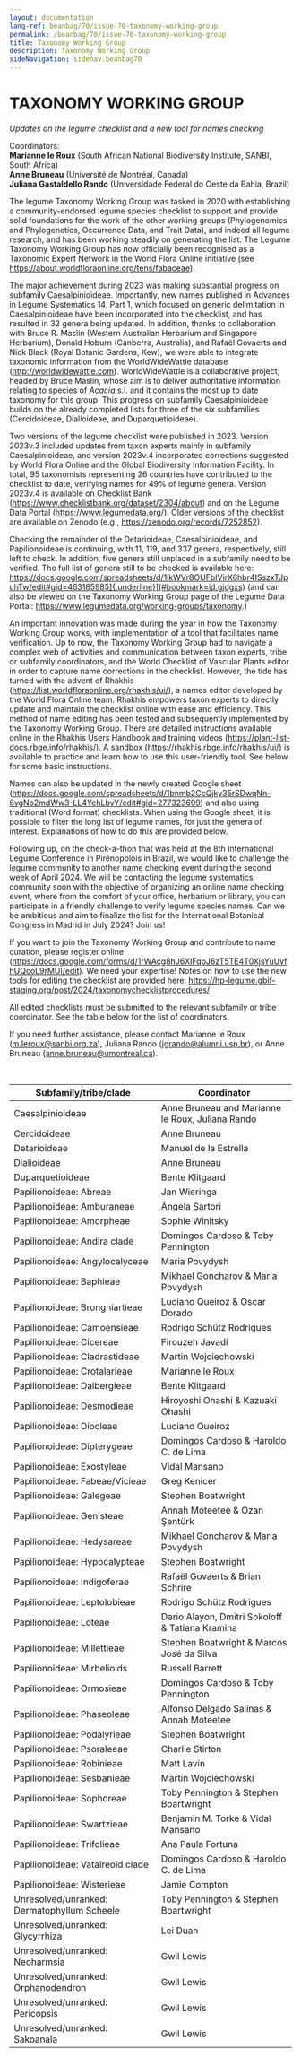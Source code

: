 ```yaml
---
layout: documentation
lang-ref: beanbag/70/issue-70-taxonomy-working-group
permalink: /beanbag/70/issue-70-taxonomy-working-group
title: Taxonomy Working Group
description: Taxonomy Working Group
sideNavigation: sidenav.beanbag70
---
```


# TAXONOMY WORKING GROUP

*Updates on the legume checklist and a new tool for names checking*  

Coordinators:  
**Marianne le Roux** (South African National Biodiversity Institute, SANBI, South Africa)  
**Anne Bruneau** (Université de Montréal, Canada)  
**Juliana Gastaldello Rando** (Universidade Federal do Oeste da Bahia, Brazil)  

The legume Taxonomy Working Group was tasked in 2020 with establishing a community-endorsed legume species checklist to support and provide solid foundations for the work of the other working groups (Phylogenomics and Phylogenetics, Occurrence Data, and Trait Data), and indeed all legume research, and has been working steadily on generating the list. The Legume Taxonomy Working Group has now officially been recognised as a Taxonomic Expert Network in the World Flora Online initiative (see <https://about.worldfloraonline.org/tens/fabaceae>).  

The major achievement during 2023 was making substantial progress on subfamily Caesalpinioideae. Importantly, new names published in Advances in Legume Systematics 14, Part 1, which focused on generic delimitation in Caesalpinioideae have been incorporated into the checklist, and has resulted in 32 genera being updated. In addition, thanks to collaboration with Bruce R. Maslin (Western Australian Herbarium and Singapore Herbarium), Donald Hoburn (Canberra, Australia), and Rafaël Govaerts and Nick Black (Royal Botanic Gardens, Kew), we were able to integrate taxonomic information from the WorldWideWattle database (<http://worldwidewattle.com>). WorldWideWattle is a collaborative project, headed by Bruce Maslin, whose aim is to deliver authoritative information relating to species of *Acacia* s.l. and it contains the most up to date taxonomy for this group. This progress on subfamily Caesalpinioideae builds on the already completed lists for three of the six subfamilies (Cercidoideae, Dialioideae, and Duparquetioideae).  

Two versions of the legume checklist were published in 2023. Version 2023v.3 included updates from taxon experts mainly in subfamily Caesalpinioideae, and version 2023v.4 incorporated corrections suggested by World Flora Online and the Global Biodiversity Information Facility. In total, 95 taxonomists representing 26 countries have contributed to the checklist to date, verifying names for 49% of legume genera. Version 2023v.4 is available on Checklist Bank (<https://www.checklistbank.org/dataset/2304/about>) and on the Legume Data Portal (<https://www.legumedata.org/>). Older versions of the checklist are available on Zenodo (e.g., <https://zenodo.org/records/7252852>).  

Checking the remainder of the Detarioideae, Caesalpinioideae, and Papilionoideae is continuing, with 11, 119, and 337 genera, respectively, still left to check. In addition, five genera still unplaced in a subfamily need to be verified. The full list of genera still to be checked is available here: <https://docs.google.com/spreadsheets/d/1lkWVr8OUFbIVirX6hbr4ISszxTJpuhTw/edit#gid=463185985]{.underline}](#bookmark=id.gjdgxs)> (and can also be viewed on the Taxonomy Working Group page of the Legume Data Portal: <https://www.legumedata.org/working-groups/taxonomy>.)  

An important innovation was made during the year in how the Taxonomy Working Group works, with implementation of a tool that facilitates name verification. Up to now, the Taxonomy Working Group had to navigate a complex web of activities and communication between taxon experts, tribe or subfamily coordinators, and the World Checklist of Vascular Plants editor in order to capture name corrections in the checklist. However, the tide has turned with the advent of Rhakhis (<https://list.worldfloraonline.org/rhakhis/ui/>), a names editor developed by the World Flora Online team. Rhakhis empowers taxon experts to directly update and maintain the checklist online with ease and efficiency. This method of name editing has been tested and subsequently implemented by the Taxonomy Working Group. There are detailed instructions available online in the Rhakhis Users Handbook and training videos (<https://plant-list-docs.rbge.info/rhakhis/>). A sandbox (<https://rhakhis.rbge.info/rhakhis/ui/>) is available to practice and learn how to use this user-friendly tool. See below for some basic instructions.  

Names can also be updated in the newly created Google sheet (<https://docs.google.com/spreadsheets/d/1bnmb2CcQjky35rSDwqNn-6vgNo2mdWw3-LL4YehLbvY/edit#gid=277323699>) and also using traditional (Word format) checklists. When using the Google sheet, it is possible to filter the long list of legume names, for just the genera of interest. Explanations of how to do this are provided below.  

Following up, on the check-a-thon that was held at the 8th International Legume Conference in Pirénopolois in Brazil, we would like to challenge the legume community to another name checking event during the second week of April 2024. We will be contacting the legume systematics community soon with the objective of organizing an online name checking event, where from the comfort of your office, herbarium or library, you can participate in a friendly challenge to verify legume species names. Can we be ambitious and aim to finalize the list for the International Botanical Congress in Madrid in July 2024? Join us!  

If you want to join the Taxonomy Working Group and contribute to name curation, please register online (<https://docs.google.com/forms/d/1rWAcg8hJ6XIFqoJ6zT5TE4T0XjsYuUvfhUQcoL9rMUI/edit>). We need your expertise! Notes on how to use the new tools for editing the checklist are provided here: <https://hp-legume.gbif-staging.org/post/2024/taxonomychecklistprocedures/>  

All edited checklists must be submitted to the relevant subfamily or tribe coordinator. See the table below for the list of coordinators.  

If you need further assistance, please contact Marianne le Roux (<m.leroux@sanbi.org.za>), Juliana Rando (<jgrando@alumni.usp.br>), or Anne Bruneau (<anne.bruneau@umontreal.ca>).  


<br>

|   Subfamily/tribe/clade                        |   Coordinator                                       |
|------------------------------------------------|-----------------------------------------------------|
|   Caesalpinioideae                             |   Anne Bruneau and Marianne le Roux, Juliana Rando  |
|   Cercidoideae                                 |   Anne Bruneau                                      |
|   Detarioideae                                 |   Manuel de la Estrella                             |
|   Dialioideae                                  |   Anne Bruneau                                      |
|   Duparquetioideae                             |   Bente Klitgaard                                   |
|   Papilionoideae: Abreae                       |   Jan Wieringa                                      |
|   Papilionoideae: Amburaneae                   |   Ângela Sartori                                    |
|   Papilionoideae: Amorpheae                    |   Sophie Winitsky                                   |
|   Papilionoideae: Andira clade                 |   Domingos Cardoso & Toby Pennington                |
|   Papilionoideae: Angylocalyceae               |   Maria Povydysh                                    |
|   Papilionoideae: Baphieae                     |   Mikhael Goncharov & Maria Povydysh                |
|   Papilionoideae: Brongniartieae               |   Luciano Queiroz & Oscar Dorado                    |
|   Papilionoideae: Camoensieae                  |   Rodrigo Schütz Rodrigues                          |
|   Papilionoideae: Cicereae                     |   Firouzeh Javadi                                   |
|   Papilionoideae: Cladrastideae                |   Martin Wojciechowski                              |
|   Papilionoideae: Crotalarieae                 |   Marianne le Roux                                  |
|   Papilionoideae: Dalbergieae                  |   Bente Klitgaard                                   |
|   Papilionoideae: Desmodieae                   |   Hiroyoshi Ohashi & Kazuaki Ohashi                 |
|   Papilionoideae: Diocleae                     |   Luciano Queiroz                                   |
|   Papilionoideae: Dipterygeae                  |   Domingos Cardoso & Haroldo C. de Lima             |
|   Papilionoideae: Exostyleae                   |   Vidal Mansano                                     |
|   Papilionoideae: Fabeae/Vicieae               |   Greg Kenicer                                      |
|   Papilionoideae: Galegeae                     |   Stephen Boatwright                                |
|   Papilionoideae: Genisteae                    |   Annah Moteetee & Ozan Şentürk                     |
|   Papilionoideae: Hedysareae                   |   Mikhael Goncharov & Maria Povydysh                |
|   Papilionoideae: Hypocalypteae                |   Stephen Boatwright                                |
|   Papilionoideae: Indigoferae                  |   Rafaël Govaerts & Brian Schrire                   |
|   Papilionoideae: Leptolobieae                 |   Rodrigo Schütz Rodrigues                          |
|   Papilionoideae: Loteae                       |   Dario Alayon, Dmitri Sokoloff & Tatiana Kramina   |
|   Papilionoideae: Millettieae                  |   Stephen Boatwright & Marcos José da Silva         |
|   Papilionoideae: Mirbelioids                  |   Russell Barrett                                   |
|   Papilionoideae: Ormosieae                    |   Domingos Cardoso & Toby Pennington                |
|   Papilionoideae: Phaseoleae                   |   Alfonso Delgado Salinas & Annah Moteetee          |
|   Papilionoideae: Podalyrieae                  |   Stephen Boatwright                                |
|   Papilionoideae: Psoraleeae                   |   Charlie Stirton                                   |
|   Papilionoideae: Robinieae                    |   Matt Lavin                                        |
|   Papilionoideae: Sesbanieae                   |   Martin Wojciechowski                              |
|   Papilionoideae: Sophoreae                    |   Toby Pennington & Stephen Boartwright             |
|   Papilionoideae: Swartzieae                   |   Benjamin M. Torke & Vidal Mansano                 |
|   Papilionoideae: Trifolieae                   |   Ana Paula Fortuna                                 |
|   Papilionoideae: Vataireoid clade             |   Domingos Cardoso & Haroldo C. de Lima             |
|   Papilionoideae: Wisterieae                   |   Jamie Compton                                     |
|   Unresolved/unranked: Dermatophyllum Scheele  |   Toby Pennington & Stephen Boartwright             |
|   Unresolved/unranked: Glycyrrhiza             |   Lei Duan                                          |
|   Unresolved/unranked: Neoharmsia              |   Gwil Lewis                                        |
|   Unresolved/unranked: Orphanodendron          |   Gwil Lewis                                        |
|   Unresolved/unranked: Pericopsis              |   Gwil Lewis                                        |
|   Unresolved/unranked: Sakoanala               |   Gwil Lewis                                        |

